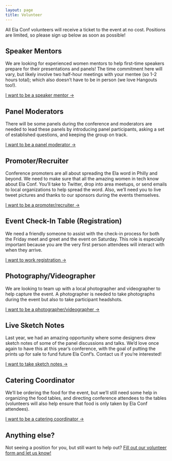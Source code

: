 ```yaml
---
layout: page
title: Volunteer
---
```



All Ela Conf volunteers will receive a ticket to the event at no cost. Positions are limited, so please sign up below as soon as possible!

## Speaker Mentors
We are looking for experienced women mentors to help first-time speakers prepare for their presentations and panels! The time commitment here will vary, but likely involve two half-hour meetings with your mentee (so 1-2 hours total); which also doesn’t have to be in person (we love Hangouts too!).

[I want to be a speaker mentor &rarr;](https://docs.google.com/forms/d/1MDbNjY1h4DCkrbrL0zmq6Gg3Q1EMpDEFn1joMIck1Zo/viewform?entry.971247222&entry.1260049317&entry.601542410&entry.648235370&entry.790087379=I+want+to+be+a+speaker+mentor+because...)

## Panel Moderators
There will be some panels during the conference and moderators are needed to lead these panels by introducing panel participants, asking a set of established questions, and keeping the group on track.

[I want to be a panel moderator &rarr;](https://docs.google.com/forms/d/1MDbNjY1h4DCkrbrL0zmq6Gg3Q1EMpDEFn1joMIck1Zo/viewform?entry.971247222&entry.1260049317&entry.601542410&entry.648235370&entry.790087379=I+want+to+be+a+panel+moderator+because...)

## Promoter/Recruiter
Conference promoters are all about spreading the Ela word in Philly and beyond. We need to make sure that all the amazing women in tech know about Ela Conf. You’ll take to Twitter, drop into area meetups, or send emails to local organizations to help spread the word. Also, we’ll need you to live tweet pictures and thanks to our sponsors during the events themselves.

[I want to be a promoter/recruiter &rarr;](https://docs.google.com/forms/d/1MDbNjY1h4DCkrbrL0zmq6Gg3Q1EMpDEFn1joMIck1Zo/viewform?entry.971247222&entry.1260049317&entry.601542410&entry.648235370&entry.790087379=I+want+to+be+a+promoter/recruiter+because...)

## Event Check-In Table (Registration)
We need a friendly someone to assist with the check-in process for both the Friday meet and greet and the event on Saturday. This role is especially important because you are the very first person attendees will interact with when they arrive.

[I want to work registration &rarr;](https://docs.google.com/forms/d/1MDbNjY1h4DCkrbrL0zmq6Gg3Q1EMpDEFn1joMIck1Zo/viewform?entry.971247222&entry.1260049317&entry.601542410&entry.648235370&entry.790087379=I+want+to+work+registration+because...)

## Photography/Videographer
We are looking to team up with a local photographer and videographer to help capture the event. A photographer is needed to take photographs during the event but also to take participant headshots.

[I want to be a photographer/videographer &rarr;](https://docs.google.com/forms/d/1MDbNjY1h4DCkrbrL0zmq6Gg3Q1EMpDEFn1joMIck1Zo/viewform?entry.971247222&entry.1260049317&entry.601542410&entry.648235370&entry.790087379=I+want+to+be+a+photographer/videographer+because...)

## Live Sketch Notes
Last year, we had an amazing opportunity where some designers drew sketch notes of some of the panel discussions and talks. We’d love once again to have this at this year’s conference, with the goal of putting the prints up for sale to fund future Ela Conf’s. Contact us if you’re interested!

[I want to take sketch notes &rarr;](https://docs.google.com/forms/d/1MDbNjY1h4DCkrbrL0zmq6Gg3Q1EMpDEFn1joMIck1Zo/viewform?entry.971247222&entry.1260049317&entry.601542410&entry.648235370&entry.790087379=I+want+to+talk+sketch+notes+because...)

## Catering Coordinator
We’ll be ordering the food for the event, but we’ll still need some help in organizing the food tables, and directing conference attendees to the tables (volunteers will also help ensure that food is only taken by Ela Conf attendees).

[I want to be a catering coordinator &rarr;](https://docs.google.com/forms/d/1MDbNjY1h4DCkrbrL0zmq6Gg3Q1EMpDEFn1joMIck1Zo/viewform?entry.971247222&entry.1260049317&entry.601542410&entry.648235370&entry.790087379=I+want+to+be+a+catering+coordinator+because...)

## Anything else?

Not seeing a position for you, but still want to help out? [Fill out our volunteer form and let us know!](https://docs.google.com/forms/d/1MDbNjY1h4DCkrbrL0zmq6Gg3Q1EMpDEFn1joMIck1Zo/viewform)

